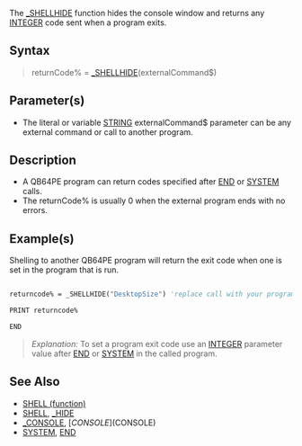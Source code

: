 The [_SHELLHIDE](_SHELLHIDE) function hides the console window and returns any [INTEGER](INTEGER) code sent when a program exits.

## Syntax

> returnCode% = [_SHELLHIDE](_SHELLHIDE)(externalCommand$)

## Parameter(s)

* The literal or variable [STRING](STRING) externalCommand$ parameter can be any external command or call to another program.

## Description

* A QB64PE program can return codes specified after [END](END) or [SYSTEM](SYSTEM) calls.
* The returnCode% is usually 0 when the external program ends with no errors.

## Example(s)

Shelling to another QB64PE program will return the exit code when one is set in the  program that is run.

```vb

returncode% = _SHELLHIDE("DesktopSize") 'replace call with your program EXE

PRINT returncode%

END 

```

> *Explanation:* To set a program exit code use an [INTEGER](INTEGER) parameter value after [END](END) or [SYSTEM](SYSTEM) in the called program. 

## See Also

* [SHELL (function)](SHELL-(function))
* [SHELL](SHELL), [_HIDE](_HIDE)
* [_CONSOLE](_CONSOLE), [$CONSOLE]($CONSOLE)
* [SYSTEM](SYSTEM), [END](END)
